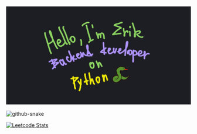 ![Header](https://github.com/Fiufew/Fiufew/blob/main/assets/picture_my_header3.png)

<picture>
  <source
    media="(prefers-color-scheme: dark)"
    srcset="https://github.com/Fiufew/Fiufew/blob/output/github-contribution-grid-snake-dark.svg"
  />
  <img alt="github-snake" src="github-snake.svg"/>
</picture>


[![Leetcode Stats](https://leetcard.jacoblin.cool/Fiufew?border=0&radius=20)](https://leetcode.com/Fiufew)
